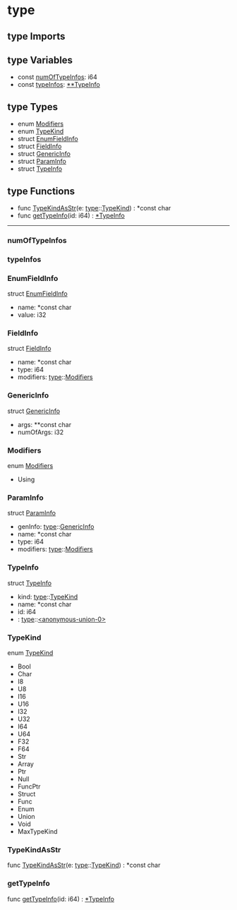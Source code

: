 # type

## type Imports



## type Variables

* const [numOfTypeInfos](#numOfTypeInfos): i64
* const [typeInfos](#typeInfos): [\*\*TypeInfo](#TypeInfo)


## type Types

* enum [Modifiers](#Modifiers)
* enum [TypeKind](#TypeKind)
* struct [EnumFieldInfo](#EnumFieldInfo)
* struct [FieldInfo](#FieldInfo)
* struct [GenericInfo](#GenericInfo)
* struct [ParamInfo](#ParamInfo)
* struct [TypeInfo](#TypeInfo)


## type Functions

* func [TypeKindAsStr](#TypeKindAsStr)(e: [type](#type)::[TypeKind](#TypeKind)) : *const char
* func [getTypeInfo](#getTypeInfo)(id: i64) : [\*TypeInfo](#TypeInfo)



***
### numOfTypeInfos


### typeInfos


### EnumFieldInfo


struct [EnumFieldInfo](#EnumFieldInfo)

* name: *const char
* value: i32



### FieldInfo


struct [FieldInfo](#FieldInfo)

* name: *const char
* type: i64
* modifiers: [type](#type)::[Modifiers](#Modifiers)



### GenericInfo


struct [GenericInfo](#GenericInfo)

* args: **const char
* numOfArgs: i32



### Modifiers


enum [Modifiers](#Modifiers)

* Using



### ParamInfo


struct [ParamInfo](#ParamInfo)

* genInfo: [type](#type)::[GenericInfo](#GenericInfo)
* name: *const char
* type: i64
* modifiers: [type](#type)::[Modifiers](#Modifiers)



### TypeInfo


struct [TypeInfo](#TypeInfo)

* kind: [type](#type)::[TypeKind](#TypeKind)
* name: *const char
* id: i64
* <anonymous-union-0>: [type](#type)::[<anonymous\-union\-0>](#<anonymous\-union\-0>)



### TypeKind


enum [TypeKind](#TypeKind)

* Bool
* Char
* I8
* U8
* I16
* U16
* I32
* U32
* I64
* U64
* F32
* F64
* Str
* Array
* Ptr
* Null
* FuncPtr
* Struct
* Func
* Enum
* Union
* Void
* MaxTypeKind



### TypeKindAsStr


func [TypeKindAsStr](#TypeKindAsStr)(e: [type](#type)::[TypeKind](#TypeKind)) : *const char


### getTypeInfo


func [getTypeInfo](#getTypeInfo)(id: i64) : [\*TypeInfo](#TypeInfo)


